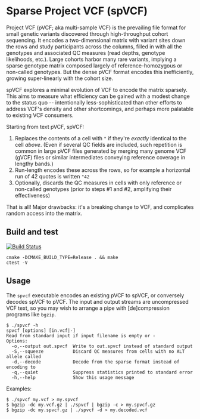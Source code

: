 # Sparse Project VCF (spVCF)

Project VCF (pVCF; aka multi-sample VCF) is the prevailing file format for small genetic variants discovered through high-throughput cohort sequencing. It encodes a two-dimensional matrix with variant sites down the rows and study participants across the columns, filled in with all the genotypes and associated QC measures (read depths, genotype likelihoods, etc.). Large cohorts harbor many rare variants, implying a sparse genotype matrix composed largely of reference-homozygous or non-called genotypes. But the dense pVCF format encodes this inefficiently, growing super-linearly with the cohort size.

spVCF explores a minimal evolution of VCF to encode the matrix sparsely. This aims to measure what efficiency can be gained with a modest change to the status quo -- intentionally less-sophisticated than other efforts to address VCF's density and other shortcomings, and perhaps more palatable to existing VCF consumers.

Starting from text pVCF, spVCF:

1. Replaces the contents of a cell with `"` if they're *exactly* identical to the cell *above*. (Even if several QC fields are included, such repetition is common in large pVCF files generated by merging many genome VCF (gVCF) files or similar intermediates conveying reference coverage in lengthy bands.)
2. Run-length encodes these across the rows, so for example a horizontal run of 42 quotes is written `"42`
3. Optionally, discards the QC measures in cells with only reference or non-called genotypes (prior to steps #1 and #2, amplifying their effectiveness)

That is all! Major drawbacks: it's a breaking change to VCF, and complicates random access into the matrix.

## Build and test

[![Build Status](https://travis-ci.org/mlin/spVCF.svg?branch=master)](https://travis-ci.org/mlin/spVCF)

```
cmake -DCMAKE_BUILD_TYPE=Release . && make
ctest -V
```

## Usage

The `spvcf` executable encodes an existing pVCF to spVCF, or conversely decodes spVCF to pVCF. The input and output streams are uncompressed VCF text, so you may wish to arrange a pipe with [de]compression programs like `bgzip`.

```
$ ./spvcf -h
spvcf [options] [in.vcf|-]
Read from standard input if input filename is empty or -
Options:
  -o,--output out.spvcf  Write to out.spvcf instead of standard output
  -S,--squeeze           Discard QC measures from cells with no ALT allele called
  -d,--decode            Decode from the sparse format instead of encoding to
  -q,--quiet             Suppress statistics printed to standard error
  -h,--help              Show this usage message
```

Examples:

```
$ ./spvcf my.vcf > my.spvcf
$ bgzip -dc my.vcf.gz | ./spvcf | bgzip -c > my.spvcf.gz
$ bgzip -dc my.spvcf.gz | ./spvcf -d > my.decoded.vcf
```
